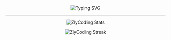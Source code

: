 <p align="center">
  <img src="https://readme-typing-svg.herokuapp.com?center=true&vCenter=true&multiline=true&height=60&lines=👋+Halo,+saya+ZlyCoding;Saya+senang+membuat+sesuatu+yang+bermanfaat." alt="Typing SVG">
</p>

---

<p align="center">
  <img src="https://github-readme-stats.vercel.app/api?username=ZlyCoding&show_icons=true&theme=radical" alt="ZlyCoding Stats" />
</p>

<p align="center">
  <img src="https://github-readme-streak-stats.herokuapp.com?user=ZlyCoding&theme=radical" alt="ZlyCoding Streak" />
</p>

<!---
ZlyCoding/ZlyCoding is a ✨ special ✨ repository because its `README.md` (this file) appears on your GitHub profile.
You can click the Preview link to take a look at your changes.
--->
